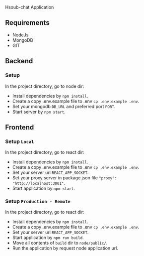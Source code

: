 Hsoub-chat Application

## Requirements
* NodeJs
* MongoDB
* GIT

## Backend

### Setup
In the project directory, go to node dir:
* Install dependencies by `npm install`.
* Create a copy .env.example file to .env `cp .env.example .env`.
* Set your mongodb `DB_URL` and preferred port `PORT`.
* Start server by `npm start`.

## Frontend 

### Setup `Local`
In the project directory, go to react dir:
* Install dependencies by `npm install`.
* Create a copy .env.example file to .env `cp .env.example .env`.
* Set your server url `REACT_APP_SOCKET`.
* Set your proxy server in package.json file `"proxy": "http://localhost:3001"`.
* Start application by `npm start`.

### Setup `Production - Remote`
In the project directory, go to react dir:
* Install dependencies by `npm install`.
* Create a copy .env.example file to .env `cp .env.example .env`.
* Set your server url `REACT_APP_SOCKET`.
* Start application by `npm run build`.
* Move all contents of `build` dir to `node/public/`.
* Run the application by request node application url.